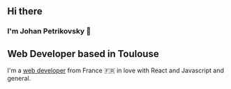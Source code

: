 ## Hi there 
### I'm Johan Petrikovsky  👋
## Web Developer based in Toulouse

I'm a [web developer](https://www.developpeur-web.tech) from France 🇫🇷 in love with React and Javascript and general.

